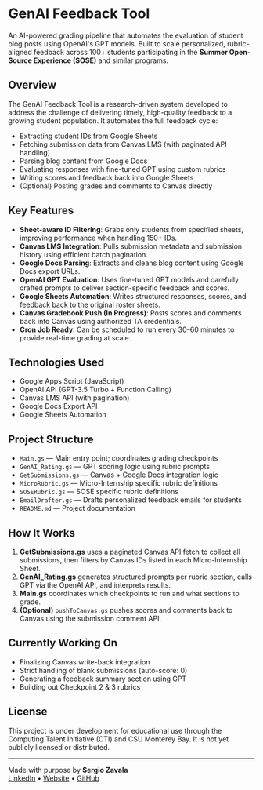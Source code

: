 # GenAI Feedback Tool

An AI-powered grading pipeline that automates the evaluation of student blog posts using OpenAI's GPT models. Built to scale personalized, rubric-aligned feedback across 100+ students participating in the **Summer Open-Source Experience (SOSE)** and similar programs.

## Overview

The GenAI Feedback Tool is a research-driven system developed to address the challenge of delivering timely, high-quality feedback to a growing student population. It automates the full feedback cycle:

- Extracting student IDs from Google Sheets
- Fetching submission data from Canvas LMS (with paginated API handling)
- Parsing blog content from Google Docs
- Evaluating responses with fine-tuned GPT using custom rubrics
- Writing scores and feedback back into Google Sheets
- (Optional) Posting grades and comments to Canvas directly

## Key Features

- **Sheet-aware ID Filtering**: Grabs only students from specified sheets, improving performance when handling 150+ IDs.
- **Canvas LMS Integration**: Pulls submission metadata and submission history using efficient batch pagination.
- **Google Docs Parsing**: Extracts and cleans blog content using Google Docs export URLs.
- **OpenAI GPT Evaluation**: Uses fine-tuned GPT models and carefully crafted prompts to deliver section-specific feedback and scores.
- **Google Sheets Automation**: Writes structured responses, scores, and feedback back to the original roster sheets.
- **Canvas Gradebook Push (In Progress)**: Posts scores and comments back into Canvas using authorized TA credentials.
- **Cron Job Ready**: Can be scheduled to run every 30–60 minutes to provide real-time grading at scale.

## Technologies Used

- Google Apps Script (JavaScript)
- OpenAI API (GPT-3.5 Turbo + Function Calling)
- Canvas LMS API (with pagination)
- Google Docs Export API
- Google Sheets Automation

## Project Structure

- `Main.gs` — Main entry point; coordinates grading checkpoints
- `GenAI_Rating.gs` — GPT scoring logic using rubric prompts
- `GetSubmissions.gs` — Canvas + Google Docs integration logic
- `MicroRubric.gs` — Micro-Internship specific rubric definitions
- `SOSERubric.gs` — SOSE specific rubric definitions
- `EmailDrafter.gs` — Drafts personalized feedback emails for students
- `README.md` — Project documentation

## How It Works

1. **GetSubmissions.gs** uses a paginated Canvas API fetch to collect all submissions, then filters by Canvas IDs listed in each Micro-Internship Sheet.
2. **GenAI_Rating.gs** generates structured prompts per rubric section, calls GPT via the OpenAI API, and interprets results.
3. **Main.gs** coordinates which checkpoints to run and what sections to grade.
4. **(Optional)** `pushToCanvas.gs` pushes scores and comments back to Canvas using the submission comment API.

## Currently Working On

- Finalizing Canvas write-back integration
- Strict handling of blank submissions (auto-score: 0)
- Generating a feedback summary section using GPT
- Building out Checkpoint 2 & 3 rubrics

## License

This project is under development for educational use through the Computing Talent Initiative (CTI) and CSU Monterey Bay. It is not yet publicly licensed or distributed.

---

Made with purpose by **Sergio Zavala**  
[LinkedIn](https://www.linkedin.com/in/sergiozavala1) • [Website](https://sergiozavala.dev) • [GitHub](https://github.com/sezavala)
